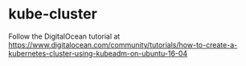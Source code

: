 # kube-cluster
Follow the DigitalOcean tutorial at https://www.digitalocean.com/community/tutorials/how-to-create-a-kubernetes-cluster-using-kubeadm-on-ubuntu-16-04
